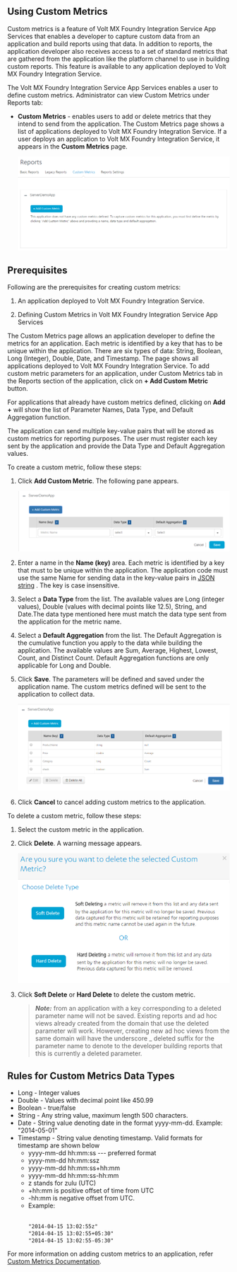 ## Using Custom Metrics

Custom metrics is a feature of Volt MX Foundry Integration Service App Services that enables a developer to capture custom data from an application and build reports using that data. In addition to reports, the application developer also receives access to a set of standard metrics that are gathered from the application like the platform channel to use in building custom reports. This feature is available to any application deployed to Volt MX Foundry Integration Service.

The Volt MX Foundry Integration Service App Services enables a user to define custom metrics. Administrator can view Custom Metrics under Reports tab:

*   **Custom Metrics** - enables users to add or delete metrics that they intend to send from the application. The Custom Metrics page shows a list of applications deployed to Volt MX Foundry Integration Service. If a user deploys an application to Volt MX Foundry Integration Service, it appears in the **Custom Metrics** page.

    ![](Resources/Images/CustomMetrics.png)
    
## <a name="Prerequisites"></a>Prerequisites

Following are the prerequisites for creating custom metrics: 

1.  An application deployed to Volt MX Foundry Integration Service.

2.  <a name="Defining_Custom_Metrics_in_VoltMX_Cloud"></a>Defining Custom Metrics in Volt MX Foundry Integration Service App Services

The Custom Metrics page allows an application developer to define the metrics for an application. Each metric is identified by a key that has to be unique within the application. There are six types of data: String, Boolean, Long (Integer), Double, Date, and Timestamp. The page shows all applications deployed to Volt MX Foundry Integration Service. To add custom metric parameters for an application, under Custom Metrics tab in the Reports section of the application, click on **+ Add Custom Metric** button.

For applications that already have custom metrics defined, clicking on **Add +** will show the list of Parameter Names, Data Type, and Default Aggregation function.

The application can send multiple key-value pairs that will be stored as custom metrics for reporting purposes. The user must register each key sent by the application and provide the Data Type and Default Aggregation values.

To create a custom metric, follow these steps: 

1.  Click **Add Custom Metric**. The following pane appears.

    ![](Resources/Images/AddCustomMetric.png)

3.  Enter a name in the **Name (key)** area. Each metric is identified by a key that must to be unique within the application. The application code must use the same Name for sending data in the key-value pairs in [JSON string](#MetricsClientAPI) . The key is case insensitive.
4.  Select a **Data Type** from the list. The available values are Long (integer values), Double (values with decimal points like 12.5), String, and Date.The data type mentioned here must match the data type sent from the application for the metric name.

6.  Select a **Default Aggregation** from the list. The Default Aggregation is the cumulative function you apply to the data while building the application. The available values are Sum, Average, Highest, Lowest, Count, and Distinct Count. Default Aggregation functions are only applicable for Long and Double.
7.  Click **Save**. The parameters will be defined and saved under the application name. The custom metrics defined will be sent to the application to collect data.

    ![](Resources/Images/AddedCustomMetric.png)

9.  Click **Cancel** to cancel adding custom metrics to the application.

To delete a custom metric, follow these steps: 

1.  Select the custom metric in the application.
2.  Click **Delete**. A warning message appears.

    ![](Resources/Images/DeleteCustomMetric.png)

4.  Click **Soft Delete** or **Hard Delete** to delete the custom metric.

    > **_Note:_** from an application with a key corresponding to a deleted parameter name will not be saved. Existing reports and ad hoc views already created from the domain that use the deleted parameter will work. However, creating new ad hoc views from the same domain will have the underscore _ deleted suffix for the parameter name to denote to the developer building reports that this is currently a deleted parameter.

## <a name="Rules_for_Custom_Metrics_Data_Types"></a>Rules for Custom Metrics Data Types

*   Long - Integer values
*   Double - Values with decimal point like 450.99
*   Boolean - true/false
*   String - Any string value, maximum length 500 characters.
*   Date - String value denoting date in the format yyyy-mm-dd. Example: "2014-05-01"
*   Timestamp - String value denoting timestamp. Valid formats for timestamp are shown below
    *   yyyy-mm-dd hh:mm:ss --- preferred format
    *   yyyy-mm-dd hh:mm:ssz
    *   yyyy-mm-dd hh:mm:ss+hh:mm
    *   yyyy-mm-dd hh:mm:ss-hh:mm
    *   z stands for zulu (UTC)
    *   +hh:mm is positive offset of time from UTC
    *   -hh:mm is negative offset from UTC.
    *   Example:
        <pre><code>  
        "2014-04-15 13:02:55z"
        "2014-04-15 13:02:55+05:30"
        "2014-04-15 13:02:55-05:30"
        </code></pre>

For more information on adding custom metrics to an application, refer [Custom Metrics Documentation](../../custom_metrics_and_reports/Content/Custom_Metrics_and_Reports_Guide.md).